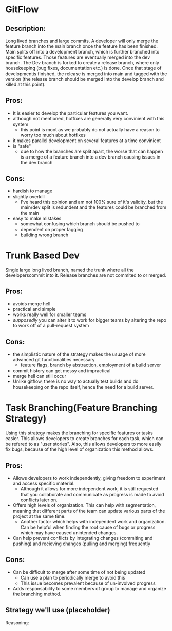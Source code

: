 # GitFlow

## Description: 
Long lived branches and large commits. A developer will only merge the feature branch into the main branch once the feature has been finished. Main splits off into a development branch, which is further branched into specific features. Those features are eventually merged into the dev branch. The Dev branch is forked to create a release branch, where only housekeeping (bug fixes, documentation etc.) is done. Once that stage of developmentis finished, the release is merged into main and tagged with the version (the release branch should be merged into the develop branch and killed at this point).

## Pros:
* It is easier to develop the particular features you want. 
* although not mentioned, hotfixes are generally very convinient with this system
  * this point is moot as we probably do not actually have a reason to worry too much about hotfixes
* it makes parallel development on several features at a time convinient
* is "safe"
  * due to how the branches are split apart, the worse that can happen is a merge of a feature branch into a dev branch causing issues in the dev branch

## Cons:
* hardish to manage
* slightly overkill
  * I've heard this opinion and am not 100% sure of it's validity, but the main/dev split is redundent and the features could be branched from the main
* easy to make mistakes
  * somewhat confusing which branch should be pushed to
  * dependent on proper tagging
  * building wrong branch


# Trunk Based Dev
Single large long lived branch, named the trunk where all the developerscommit into it. Release branches are not commited to or merged.

## Pros:
* avoids merge hell
* practical and simple
* works really well for smaller teams
 * _supposedly_ you can alter it to work for bigger teams by altering the repo to work off of a pull-request system

## Cons:
* the simplistic nature of the strategy makes the usuage of more advanced git functionalities necessary
  * feature flags, branch by abstraction, employment of a build server
* commit history can get messy and impractical
* merge hell can still occur 
* Unlike gitflow, there is no way to actually test builds and do housekeeping on the repo itself, hence the need for a build server. 


# Task Branching(Feature Branching Strategy)
Using this strategy makes the branching for specific features or tasks easier. This allows developers to create branches for each task, which can be refered to as "user stories". Also, this allows developers to more easily fix bugs, because of the high level of organization this method allows.

## Pros:
* Allows developers to work independently, giving freedom to experiment and access specific material.
  * Although it allows for more independent work, it is still requested that you collaborate and communicate as progress is made to avoid conflicts later on.
* Offers high levels of organization. This can help with segmentation, meaning that different parts of the team can update various parts of the project at the same time.
  * Another factor which helps with independent work and organization. Can be helpful when finding the root cause of bugs or progress which may have caused unintended changes.
* Can help prevent conflicts by integrating changes (commiting and pushing) and recieving changes (pulling and merging) frequently

## Cons:
* Can be difficult to merge after some time of not being updated
  * Can use a plan to periodically merge to avoid this
  * This issue becomes prevalent because of un-involved progress
* Adds responsability to some members of group to manage and organize the branching method.

## Strategy we'll use (placeholder)

Reasoning:

